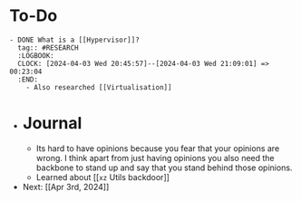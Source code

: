 # To-Do
	- DONE What is a [[Hypervisor]]?
	  tag:: #RESEARCH
	  :LOGBOOK:
	  CLOCK: [2024-04-03 Wed 20:45:57]--[2024-04-03 Wed 21:09:01] =>  00:23:04
	  :END:
		- Also researched [[Virtualisation]]
- # Journal
	- Its hard to have opinions because you fear that your opinions are wrong. I think apart from just having opinions you also need the backbone to stand up and say that you stand behind those opinions.
	- Learned about [[`xz` Utils backdoor]]
- Next: [[Apr 3rd, 2024]]